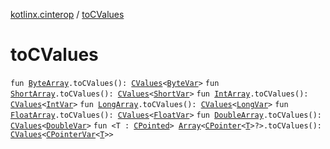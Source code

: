 [kotlinx.cinterop](index.md) / [toCValues](./to-c-values.md)

# toCValues

`fun `[`ByteArray`](https://kotlinlang.org/api/latest/jvm/stdlib/kotlin/-byte-array/index.html)`.toCValues(): `[`CValues`](-c-values/index.md)`<`[`ByteVar`](-byte-var.md)`>`
`fun `[`ShortArray`](https://kotlinlang.org/api/latest/jvm/stdlib/kotlin/-short-array/index.html)`.toCValues(): `[`CValues`](-c-values/index.md)`<`[`ShortVar`](-short-var.md)`>`
`fun `[`IntArray`](https://kotlinlang.org/api/latest/jvm/stdlib/kotlin/-int-array/index.html)`.toCValues(): `[`CValues`](-c-values/index.md)`<`[`IntVar`](-int-var.md)`>`
`fun `[`LongArray`](https://kotlinlang.org/api/latest/jvm/stdlib/kotlin/-long-array/index.html)`.toCValues(): `[`CValues`](-c-values/index.md)`<`[`LongVar`](-long-var.md)`>`
`fun `[`FloatArray`](https://kotlinlang.org/api/latest/jvm/stdlib/kotlin/-float-array/index.html)`.toCValues(): `[`CValues`](-c-values/index.md)`<`[`FloatVar`](-float-var.md)`>`
`fun `[`DoubleArray`](https://kotlinlang.org/api/latest/jvm/stdlib/kotlin/-double-array/index.html)`.toCValues(): `[`CValues`](-c-values/index.md)`<`[`DoubleVar`](-double-var.md)`>`
`fun <T : `[`CPointed`](-c-pointed/index.md)`> `[`Array`](https://kotlinlang.org/api/latest/jvm/stdlib/kotlin/-array/index.html)`<`[`CPointer`](-c-pointer/index.md)`<`[`T`](to-c-values.md#T)`>?>.toCValues(): `[`CValues`](-c-values/index.md)`<`[`CPointerVar`](-c-pointer-var.md)`<`[`T`](to-c-values.md#T)`>>`